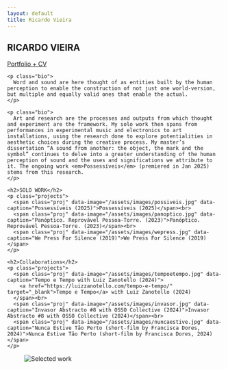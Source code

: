 ```yaml
---
layout: default
title: Ricardo Vieira
---
```


<div class="wrap">
  <section class="left">
    <h1>RICARDO VIEIRA</h1>
    <span class="subtitle">
      <a href="https://drive.google.com/file/d/1h6vjKp67jGPnLY6Mnubx8NZEv_2xnL_1/view?usp=sharing" target="_blank">
        Portfolio + CV
      </a>
    </span>

    <p class="bio">
      Word and sound are here thought of as entities built by the human perception to enable the construction of not just one world-version, but multiple and equally valid ones that enable the actual.
    </p>

    <p class="bio">
      Art and research are the processes and outputs from which thought and experiment are the framework. My solo work then spans from performances in experimental music and electronics to art installations, using the research done to explore potentialities in aesthetic choices during the creative process. My master’s dissertation “A sound from another: the object, the mark and the symbol” continues to delve into a greater understanding of the human perception of sound and the uses and significations we attribute to it. The ongoing work <em>Possessíveis</em> (premiered in Jan 2025) stems from this research.
    </p>

    <h2>SOLO WORK</h2>
    <p class="projects">
      <span class="proj" data-image="/assets/images/possiveis.jpg" data-caption="Possessíveis (2025)">Possessíveis (2025)</span><br>
      <span class="proj" data-image="/assets/images/panoptico.jpg" data-caption="Panóptico. Reprovável Pessoa-Torre. (2023)">Panóptico. Reprovável Pessoa-Torre. (2023)</span><br>
      <span class="proj" data-image="/assets/images/wepress.jpg" data-caption="We Press For Silence (2019)">We Press For Silence (2019)</span>
    </p>

    <h2>Collaborations</h2>
    <p class="projects">
      <span class="proj" data-image="/assets/images/tempoetempo.jpg" data-caption="Tempo e Tempo with Luiz Zanotello (2024)">
        <a href="https://luizzanotello.com/tempo-e-tempo/" target="_blank">Tempo e Tempo</a> with Luiz Zanotello (2024)
      </span><br>
      <span class="proj" data-image="/assets/images/invasor.jpg" data-caption="Invasor Abstracto #8 with OSSO Collective (2024)">Invasor Abstracto #8 with OSSO Collective (2024)</span><br>
      <span class="proj" data-image="/assets/images/nuncaestive.jpg" data-caption="Nunca Estive Tão Perto (short-film by Francisca Dores, 2024)">Nunca Estive Tão Perto (short-film by Francisca Dores, 2024)</span>
    </p>
  </section>

  <aside class="right">
    <figure class="viewer">
      <img id="mainImage" src="" alt="Selected work">
      <figcaption id="mainCaption"></figcaption>
    </figure>
  </aside>
</div>
